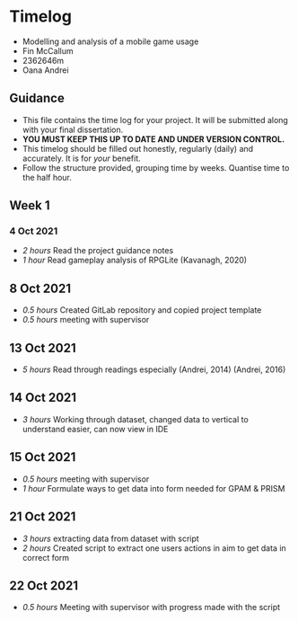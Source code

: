 # Timelog

* Modelling and analysis of a mobile game usage
* Fin McCallum
* 2362646m
* Oana Andrei

## Guidance

* This file contains the time log for your project. It will be submitted along with your final dissertation.
* **YOU MUST KEEP THIS UP TO DATE AND UNDER VERSION CONTROL.**
* This timelog should be filled out honestly, regularly (daily) and accurately. It is for *your* benefit.
* Follow the structure provided, grouping time by weeks.  Quantise time to the half hour.

## Week 1

### 4 Oct 2021

* *2 hours* Read the project guidance notes
* *1 hour* Read gameplay analysis of RPGLite (Kavanagh, 2020)

## 8 Oct 2021

* *0.5 hours* Created GitLab repository and copied project template
* *0.5 hours* meeting with supervisor

## 13 Oct 2021
* *5 hours* Read through readings especially (Andrei, 2014) (Andrei, 2016)

## 14 Oct 2021
* *3 hours* Working through dataset, changed data to vertical to understand easier, can now view in IDE

## 15 Oct 2021
* *0.5 hours* meeting with supervisor
* *1 hour* Formulate ways to get data into form needed for GPAM & PRISM

## 21 Oct 2021
* *3 hours* extracting data from dataset with script
* *2 hours* Created script to extract one users actions in aim to get data in correct form

## 22 Oct 2021
* *0.5 hours* Meeting with supervisor with progress made with the script